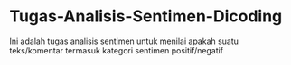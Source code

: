 # Tugas-Analisis-Sentimen-Dicoding
Ini adalah tugas analisis sentimen untuk menilai apakah suatu teks/komentar termasuk kategori sentimen positif/negatif
